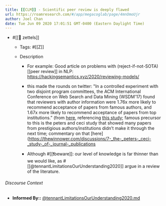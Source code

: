 ```yaml
---
title: [[CLM]] - Scientific peer review is deeply flawed
url: https://roamresearch.com/#/app/megacoglab/page/4mnOmoUjr
author: Joel Chan
date: Tue Jun 09 2020 17:01:51 GMT-0400 (Eastern Daylight Time)
---
```


- #[[🌲 zettels]]

    - Tags: #[[Z]]

    - Description

        - For example: Good article on problems with (reject-if-not-SOTA) [[peer review]] in NLP: https://hackingsemantics.xyz/2020/reviewing-models/

        - this made the rounds on twitter: "In a controlled experiment with two disjoint program committees, the ACM International Conference on Web Search and Data Mining (WSDM'17) found that reviewers with author information were 1.76x more likely to recommend acceptance of papers from famous authors, and 1.67x more likely to recommend acceptance of papers from top institutions.” (from [here](https://cacm.acm.org/magazines/2018/6/228027-effectiveness-of-anonymization-in-double-blind-review/fulltext#R6), referencing [this study](https://arxiv.org/pdf/1702.00502.pdf); famous precursor to this is the peters and ceci study that showed many papers from prestigious authors/institutions didn’t make it through the next time; commentary on that [here](https://thewinnower.com/discussions/7-_the-_peters-_ceci-_study-_of-_journal-_publications

        - Although #[[❗beware]]: our level of knowledge is far thinner than we would like, as #[[@tennantLimitationsOurUnderstanding2020]] argue in a review of the literature.

###### Discourse Context

- **Informed By::** [@tennantLimitationsOurUnderstanding2020.md](@tennantLimitationsOurUnderstanding2020.md)

